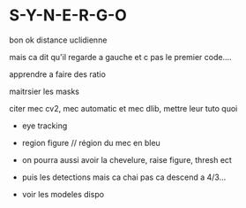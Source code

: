 # S-Y-N-E-R-G-O

bon ok distance uclidienne

mais ca dit qu'il regarde a gauche et c pas le premier code....

apprendre a faire des ratio

maitrsier les masks

citer mec cv2, mec automatic et mec dlib, mettre leur tuto quoi

- eye tracking

- region figure // région du mec en bleu

- on pourra aussi avoir la chevelure, raise figure, thresh ect

- puis les detections mais ca chai pas ca descend a 4/3...

- voir les modeles dispo










